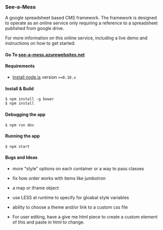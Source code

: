 ### See-a-Mess

A google spreadsheet based CMS framework. The framework is designed to operate as an online service only requiring a reference to a spreadsheet published from google drive.

For more information on this online service, including a live demo and instructions on how to get started:
#### Go To [see-a-mess.azurewebsites.net](http://see-a-mess.azurewebsites.net/)

#### Requirements

- [Install node.js](http://nodejs.org/) version `>=0.10.x`
    
#### Install & Build

    $ npm install -g bower
    $ npm install

#### Debugging the app

    $ npm run dev
    
#### Running the app

    $ npm start
 
#### Bugs and Ideas

 - more "style" options on each container or a way to pass classes
 - fix how order works with items like jumbotron

 - a map or iframe object
 - use LESS at runtime to specify for gloabal style variables
 - ability to choose a theme and/or link to a custom css file
 - For user editing, have a give me html piece to create a custom element of this and paste in html to change.
